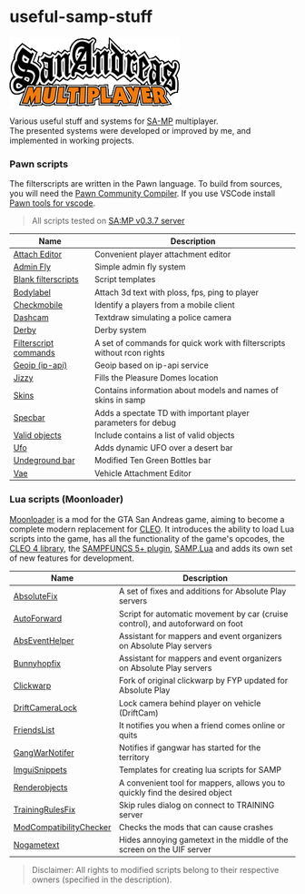# useful-samp-stuff

![SA:MP](https://github.com/ins1x/useful-samp-stuff/blob/main/filterscripts/samp-logo.gif)  

Various useful stuff and systems for [SA-MP](https://sampwiki.blast.hk/wiki/Main_Page) multiplayer.  
The presented systems were developed or improved by me, and implemented in working projects.  

### Pawn scripts
The filterscripts are written in the Pawn language. To build from sources, you will need the [Pawn Community Compiler](https://github.com/pawn-lang/compiler). If you use VSCode install [Pawn tools for vscode](https://github.com/Southclaws/vscode-pawn).  

> All scripts tested on [SA:MP v0.3.7 server](https://pawnokit.ru/en/files)  

| Name | Description |
| --- | --- |
| [Attach Editor](https://github.com/ins1x/useful-samp-stuff/tree/main/filterscripts/aedit) | Convenient player attachment editor |
| [Admin Fly](https://github.com/ins1x/useful-samp-stuff/tree/main/filterscripts/afly) | Simple admin fly system |
| [Blank filterscripts](https://github.com/ins1x/useful-samp-stuff/tree/main/filterscripts/blank_filterscripts) | Script templates |
| [Bodylabel](https://github.com/ins1x/useful-samp-stuff/tree/main/filterscripts/bodylabel) | Attach 3d text with ploss, fps, ping to player |
| [Checkmobile](https://github.com/ins1x/useful-samp-stuff/tree/main/filterscripts/checkmobile) | Identify a players from a mobile client |
| [Dashcam](https://github.com/ins1x/useful-samp-stuff/tree/main/filterscripts/dashcam) | Textdraw simulating a police camera |
| [Derby](https://github.com/ins1x/useful-samp-stuff/tree/main/filterscripts/derby) | Derby system |
| [Filterscript commands](https://github.com/ins1x/useful-samp-stuff/tree/main/filterscripts/fs_cmds) | A set of commands for quick work with filterscripts without rcon rights |
| [Geoip (ip-api)](https://github.com/ins1x/useful-samp-stuff/tree/main/filterscripts/geoip_ipapi) | Geoip based on ip-api service |
| [Jizzy](https://github.com/ins1x/useful-samp-stuff/tree/main/filterscripts/jizzy) | Fills the Pleasure Domes location |
| [Skins](https://github.com/ins1x/useful-samp-stuff/tree/main/include/samp_skins) | Contains information about models and names of skins in samp |
| [Specbar](https://github.com/ins1x/useful-samp-stuff/tree/main/filterscripts/specbar) | Adds a spectate TD with important player parameters for debug |
| [Valid objects](https://github.com/ins1x/useful-samp-stuff/tree/main/include/valid_objects) | Include contains a list of valid objects |
| [Ufo](https://github.com/ins1x/useful-samp-stuff/tree/main/filterscripts/ufo) | Adds dynamic UFO over a desert bar |
| [Undeground bar](https://github.com/ins1x/useful-samp-stuff/tree/main/filterscripts/undeground_bar) | Modified Ten Green Bottles bar |
| [Vae](https://github.com/ins1x/useful-samp-stuff/tree/main/filterscripts/vae) | Vehicle Attachment Editor |

### Lua scripts (Moonloader)
[Moonloader](https://www.blast.hk/threads/13305/) is a mod for the GTA San Andreas game, aiming to become a complete modern replacement for [CLEO](https://cleo.li/ru/index.html).  It introduces the ability to load Lua scripts into the game, has all the functionality of the game's opcodes, the [CLEO 4 library](https://cleo.li/ru/index.html), the [SAMPFUNCS 5+ plugin](https://www.blast.hk/threads/17/), [SAMP.Lua](https://github.com/THE-FYP/SAMP.Lua) and adds its own set of new features for development.  

| Name | Description |
| --- | --- |
| [AbsoluteFix](https://github.com/ins1x/useful-samp-stuff/tree/main/luascripts/absolutefix) | A set of fixes and additions for Absolute Play servers |
| [AutoForward](https://github.com/ins1x/useful-samp-stuff/blob/main/luascripts/AutoForward.lua) | Script for automatic movement by car (cruise control), and autoforward on foot |
| [AbsEventHelper](https://github.com/ins1x/AbsEventHelper) | Assistant for mappers and event organizers on Absolute Play servers |
| [Bunnyhopfix](https://github.com/ins1x/useful-samp-stuff/tree/main/luascripts/bunnyhopfix.lua) | Assistant for mappers and event organizers on Absolute Play servers |
| [Clickwarp](https://github.com/ins1x/useful-samp-stuff/tree/main/luascripts/clickwarp/) | Fork of original clickwarp by FYP updated for Absolute Play |
| [DriftСameraLock](https://github.com/ins1x/useful-samp-stuff/tree/main/luascripts/DriftСameraLock.lua) | Lock camera behind player on vehicle (DriftCam) |
| [FriendsList](https://github.com/ins1x/useful-samp-stuff/tree/main/luascripts/FriendsList.lua) | It notifies you when a friend comes online or quits |
| [GangWarNotifer](https://github.com/ins1x/useful-samp-stuff/tree/main/luascripts/GangWarNotifier.lua) | Notifies if gangwar has started for the territory |
| [ImguiSnippets](https://github.com/ins1x/useful-samp-stuff/tree/main/luascripts/snippets) | Templates for creating lua scripts for SAMP |
| [Renderobjects](https://github.com/ins1x/useful-samp-stuff/tree/main/luascripts/renderobjects) | A convenient tool for mappers, allows you to quickly find the desired object |
| [TrainingRulesFix](https://github.com/ins1x/useful-samp-stuff/tree/main/luascripts/TrainingRulesFix.lua) | Skip rules dialog on connect to TRAINING server |
| [ModCompatibilityChecker](https://github.com/ins1x/useful-samp-stuff/tree/main/luascripts/ModCompatibilityChecker.lua) | Checks the mods that can cause crashes |
| [Nogametext](https://github.com/ins1x/useful-samp-stuff/tree/main/luascripts/nogametext.lua) | Hides annoying gametext in the middle of the screen on the UIF server |

> Disclaimer: All rights to modified scripts belong to their respective owners (specified in the description).